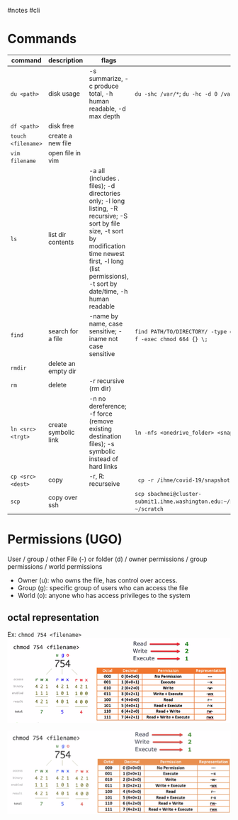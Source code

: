 #notes #cli 

# Commands
| command            | description          | flags                                                                                                                                                                                                               | example                                                                                                                |
| ------------------ | -------------------- | ------------------------------------------------------------------------------------------------------------------------------------------------------------------------------------------------------------------- | ---------------------------------------------------------------------------------------------------------------------- |
| `du <path>`        | disk usage           | -s summarize, -c produce total, -h human readable, -d max depth                                                                                                                                                     | `du -shc /var/*`; `du -hc -d 0 /var/* \| sort -rh \| head -5`                                                          |
| `df <path>`        | disk free            |                                                                                                                                                                                                                     |                                                                                                                        |
| `touch <filename>` | create a new file    |                                                                                                                                                                                                                     |                                                                                                                        |
| `vim filename`     | open file in vim     |                                                                                                                                                                                                                     |                                                                                                                        |
| `ls`               | list dir contents    | -a all (includes . files); -d directories only; -l long listing, -R recursive; -S sort by file size, -t sort by modification time newest first, -l long (list permissions), -t sort by date/time, -h human readable |                                                                                                                        |
| `find`             | search for a file    | -name by name, case sensitive; -iname not case sensitive                                                                                                                                                            | `find PATH/TO/DIRECTORY/ -type d -exec chmod 775 {} \;`; `find PATH/TO/DIRECTORY/ -type f -exec chmod 664 {} \;`       |
| `rmdir`            | delete an empty dir  |                                                                                                                                                                                                                     |                                                                                                                        |
| `rm`               | delete               | -r recursive (rm dir)                                                                                                                                                                                               |                                                                                                                        |
| `ln <src> <trgt>`  | create symbolic link | -n no dereference; -f force (remove existing destination files); -s symbolic instead of hard links                                                                                                                  | `ln -nfs <onedrive_folder> <snapshot_folder>/covid_onedrive`                                                           |
| `cp <src> <dest>`  | copy                 | -r, R: recurseive                                                                                                                                                                                                   | ` cp -r /ihme/covid-19/snapshot-data/best/covid_onedrive/ ~/scratch/snapshots/`                                        |
| `scp`              | copy over ssh        |                                                                                                                                                                                                                     | `scp sbachmei@cluster-submit1.ihme.washington.edu:~/scratch/deaths_cases_hospitalizations_2021_03_15.01.pdf ~/scratch` |


# Permissions (UGO)
User / group / other
File (-) or folder (d) / owner permissions / group permissions / world permissions
- Owner (u): who owns the file, has control over access. 
- Group (g): specific group of users who can access the file
- World (o): anyone who has access privileges to the system

## octal representation

Ex: `chmod 754 <filename>`
![](https://github.com/stevebachmeier/notes/blob/main/z_pictures/octal_representation.png)

![](../../z_attachments/Pasted%20image%2020221201202610.png)